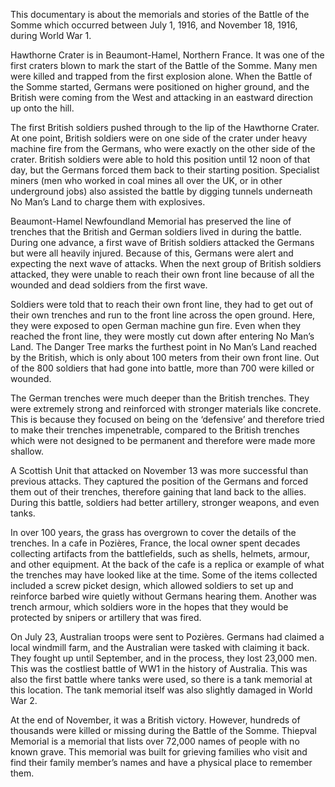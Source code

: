 This documentary is about the memorials and stories of the Battle of the Somme which occurred between July 1, 1916, and November 18, 1916, during World War 1.

Hawthorne Crater is in Beaumont-Hamel, Northern France. It was one of the first craters blown to mark the start of the Battle of the Somme. Many men were killed and trapped from the first explosion alone. When the Battle of the Somme started, Germans were positioned on higher ground, and the British were coming from the West and attacking in an eastward direction up onto the hill.

The first British soldiers pushed through to the lip of the Hawthorne Crater. At one point, British soldiers were on one side of the crater under heavy machine fire from the Germans, who were exactly on the other side of the crater. British soldiers were able to hold this position until 12 noon of that day, but the Germans forced them back to their starting position. Specialist miners (men who worked in coal mines all over the UK, or in other underground jobs) also assisted the battle by digging tunnels underneath No Man’s Land to charge them with explosives.

Beaumont-Hamel Newfoundland Memorial has preserved the line of trenches that the British and German soldiers lived in during the battle. During one advance, a first wave of British soldiers attacked the Germans but were all heavily injured. Because of this, Germans were alert and expecting the next wave of attacks. When the next group of British soldiers attacked, they were unable to reach their own front line because of all the wounded and dead soldiers from the first wave.

Soldiers were told that to reach their own front line, they had to get out of their own trenches and run to the front line across the open ground. Here, they were exposed to open German machine gun fire. Even when they reached the front line, they were mostly cut down after entering No Man’s Land. The Danger Tree marks the furthest point in No Man’s Land reached by the British, which is only about 100 meters from their own front line. Out of the 800 soldiers that had gone into battle, more than 700 were killed or wounded.

The German trenches were much deeper than the British trenches. They were extremely strong and reinforced with stronger materials like concrete. This is because they focused on being on the ‘defensive’ and therefore tried to make their trenches impenetrable, compared to the British trenches which were not designed to be permanent and therefore were made more shallow.

A Scottish Unit that attacked on November 13 was more successful than previous attacks. They captured the position of the Germans and forced them out of their trenches, therefore gaining that land back to the allies. During this battle, soldiers had better artillery, stronger weapons, and even tanks.

In over 100 years, the grass has overgrown to cover the details of the trenches. In a cafe in Pozières, France, the local owner spent decades collecting artifacts from the battlefields, such as shells, helmets, armour, and other equipment. At the back of the cafe is a replica or example of what the trenches may have looked like at the time. Some of the items collected included a screw picket design, which allowed soldiers to set up and reinforce barbed wire quietly without Germans hearing them. Another was trench armour, which soldiers wore in the hopes that they would be protected by snipers or artillery that was fired.

On July 23, Australian troops were sent to Pozières. Germans had claimed a local windmill farm, and the Australian were tasked with claiming it back. They fought up until September, and in the process, they lost 23,000 men. This was the costliest battle of WW1 in the history of Australia. This was also the first battle where tanks were used, so there is a tank memorial at this location. The tank memorial itself was also slightly damaged in World War 2.

At the end of November, it was a British victory. However, hundreds of thousands were killed or missing during the Battle of the Somme. Thiepval Memorial is a memorial that lists over 72,000 names of people with no known grave. This memorial was built for grieving families who visit and find their family member’s names and have a physical place to remember them.